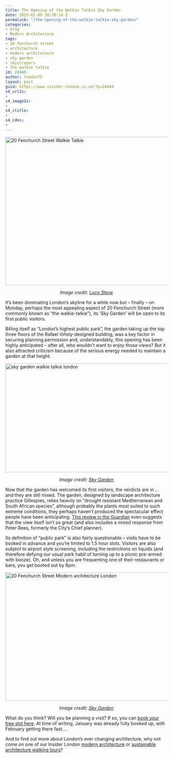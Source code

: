```yaml
---
title: The Opening of the Walkie Talkie Sky Garden
date: 2015-01-09 10:30:14 Z
permalink: "/the-opening-of-the-walkie-talkie-sky-garden/"
categories:
- blog
- Modern Architecture
tags:
- 20 fenchurch street
- architecture
- modern architecture
- sky garden
- skyscrapers
- the walkie talkie
id: 24449
author: london75
layout: post
guid: https://www.insider-london.co.uk/?p=24449
s4_url2s:
- 
s4_image2s:
- 
s4_ctitle:
- 
s4_cdes:
- 
---
```


<img class="aligncenter wp-image-24456 size-full" src="/wp-content/uploads/2015/01/walkie-talkie_mini.jpg" alt="20 Fenchurch Street Walkie Talkie" width="569" height="461" />

<p style="text-align: center;">
  <em>Image credit: <a href="https://www.flickr.com/photos/locosteve/15490495484/in/photolist-pAQQCm-jbtak1-hmdz9u-oGvXWJ-eh2Ai2-euSBBr-fEST2K-pvum6u-p2BtV3-jnfXm9-k3GKMZ-osxssN-pUeJp8-qeg111-p3Qtig-jczA87-ovhQyM-odMU6W-odNbsT-ov1xoc-ddjLFi-pBkP7s-pSx5tf-oahAag-eiF3U3-oVBnNQ-pSwXaN-oVErTM-pSx3FY-fELZXX-fKwu7f-q8zvtm-iSRrGx-fHb84p-j55xua-pR2dpZ-jXeMSX-fhXSM6-e7mosW-pbDXT9-nYTt9y-ps8UxG-qaehUg-og5ub6-e9ZDzb-ognQEH-pj58vh-nzTtYD-oU6ohj-cGfweA" target="_blank">Loco Steve</a></em>
</p>

It’s been dominating London’s skyline for a while now but &#8211; finally &#8211; on Monday, perhaps the most appealing aspect of 20 Fenchurch Street (more commonly known as “the walkie-talkie”), its ‘Sky Garden’ will be open to its first public visitors.

Billing itself as “London’s highest public park”, the garden taking up the top three floors of the Rafael Viñoly-designed building, was a key factor in securing planning permission and, understandably, this opening has been highly anticipated &#8211; after all, who wouldn’t want to enjoy those views? But it also attracted criticism because of the serious energy needed to maintain a garden at that height.

<img class="aligncenter wp-image-24455 size-full" src="/wp-content/uploads/2015/01/sky-garden.jpg" alt="sky garden walkie talkie london" width="569" height="339" />

<p style="text-align: center;">
  <em>Image credit: <a href="http://skygarden.london/sky-garden" target="_blank">Sky Garden</a></em>
</p>

Now that the garden has welcomed its first visitors, the verdicts are in … and they are still mixed. The garden, designed by landscape architecture practice Gillespies, relies heavily on “drought resistant Mediterranean and South African species”, although probably the plants most suited to such extreme conditions, they perhaps haven’t produced the spectacular effect people have been anticipating. <a href="http://www.theguardian.com/artanddesign/architecture-design-blog/2015/jan/06/londons-sky-garden-walkie-talkie-the-more-you-pay-the-worse-the-view" target="_blank">This review in the Guardian</a> even suggests that the view itself isn’t so great (and also includes a mixed response from Peter Rees, formerly the City’s Chief planner).

Its definition of “public park” is also fairly questionable &#8211; visits have to be booked in advance and you’re limited to 1.5 hour slots. Visitors are also subject to airport style screening, including the restrictions on liquids (and therefore defying our usual park habit of turning up to a picnic pre-armed with booze). Oh, and unless you are frequenting one of their restaurants or bars, you get booted out by 6pm.

<img class="aligncenter wp-image-24457 size-full" src="/wp-content/uploads/2015/01/sky-garden-20-Fenchurch-street.jpg" alt="20 Fenchurch Street Modern architecture London" width="569" height="399" />

<p style="text-align: center;">
  <em>Image credit: <a href="http://skygarden.london/sky-garden" target="_blank">Sky Garden</a></em>
</p>

What do you think? Will you be planning a visit? If so, you can <a href="https://skygardentickets.com/skygardenpublic_ui/(S(mdslx4cbunu1opbcqodwgtbc))/filters/" target="_blank">book your free slot here</a>. At time of writing, January was already fully booked up, with February getting there fast&#8230;.

And to find out more about London’s ever changing architecture, why not come on one of our Insider London <a href="https://www.insider-london.co.uk/london-architecture-walking-tours/" target="_blank">modern architecture</a> or <a href="https://www.insider-london.co.uk/sustainable-green-building-london-tours-2/" target="_blank">sustainable architecture walking tours</a>?